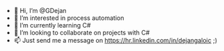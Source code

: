 - 👋 Hi, I’m @GDejan
- 👀 I’m interested in process automation
- 🌱 I’m currently learning C#
- 💞️ I’m looking to collaborate on projects with C#
- 📫 Just send me a message on https://hr.linkedin.com/in/dejangaloic ;)

<!---
GDejan/GDejan is a ✨ special ✨ repository because its `README.md` (this file) appears on your GitHub profile.
You can click the Preview link to take a look at your changes.
--->
